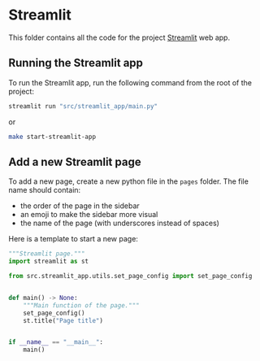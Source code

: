 # Streamlit

This folder contains all the code for the project [Streamlit](https://streamlit.io/) web app.

## Running the Streamlit app

To run the Streamlit app, run the following command from the root of the project:
```bash
streamlit run "src/streamlit_app/main.py"
```
or
```bash
make start-streamlit-app
```

## Add a new Streamlit page

To add a new page, create a new python file in the `pages` folder.
The file name should contain:
- the order of the page in the sidebar
- an emoji to make the sidebar more visual
- the name of the page (with underscores instead of spaces)

Here is a template to start a new page:

```python
"""Streamlit page."""
import streamlit as st

from src.streamlit_app.utils.set_page_config import set_page_config


def main() -> None:
    """Main function of the page."""
    set_page_config()
    st.title("Page title")


if __name__ == "__main__":
    main()
```
